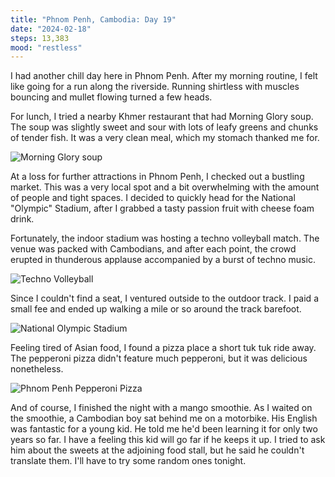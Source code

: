 ```yaml
---
title: "Phnom Penh, Cambodia: Day 19"
date: "2024-02-18"
steps: 13,383
mood: "restless"
---
```


I had another chill day here in Phnom Penh. After my morning routine, I felt like going for a run along the riverside. Running shirtless with muscles bouncing and mullet flowing turned a few heads.

For lunch, I tried a nearby Khmer restaurant that had Morning Glory soup. The soup was slightly sweet and sour with lots of leafy greens and chunks of tender fish. It was a very clean meal, which my stomach thanked me for.

![Morning Glory soup](/images/morning-glory-soup.jpeg)

At a loss for further attractions in Phnom Penh, I checked out a bustling market. This was a very local spot and a bit overwhelming with the amount of people and tight spaces. I decided to quickly head for the National "Olympic" Stadium, after I grabbed a tasty passion fruit with cheese foam drink.

Fortunately, the indoor stadium was hosting a techno volleyball match. The venue was packed with Cambodians, and after each point, the crowd erupted in thunderous applause accompanied by a burst of techno music.

![Techno Volleyball](/images/techno-volleyball.jpeg)

Since I couldn't find a seat, I ventured outside to the outdoor track. I paid a small fee and ended up walking a mile or so around the track barefoot.

![National Olympic Stadium](/images/pp-national-stadium.jpeg)

Feeling tired of Asian food, I found a pizza place a short tuk tuk ride away. The pepperoni pizza didn't feature much pepperoni, but it was delicious nonetheless.

![Phnom Penh Pepperoni Pizza](/images/pp-pp.jpeg)

And of course, I finished the night with a mango smoothie. As I waited on the smoothie, a Cambodian boy sat behind me on a motorbike. His English was fantastic for a young kid. He told me he'd been learning it for only two years so far. I have a feeling this kid will go far if he keeps it up. I tried to ask him about the sweets at the adjoining food stall, but he said he couldn't translate them. I'll have to try some random ones tonight.
